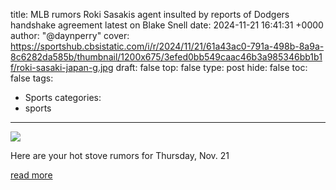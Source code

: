 title: MLB rumors Roki Sasakis agent insulted by reports of Dodgers handshake agreement latest on Blake Snell
date: 2024-11-21 16:41:31 +0000
author: "@daynperry"
cover: https://sportshub.cbsistatic.com/i/r/2024/11/21/61a43ac0-791a-498b-8a9a-8c6282da585b/thumbnail/1200x675/3efed0bb549caac46b3a985346bb1b1f/roki-sasaki-japan-g.jpg
draft: false
top: false
type: post
hide: false
toc: false
tags:
  - Sports
categories:
  - sports
---

![](https://sportshub.cbsistatic.com/i/r/2024/11/21/61a43ac0-791a-498b-8a9a-8c6282da585b/thumbnail/1200x675/3efed0bb549caac46b3a985346bb1b1f/roki-sasaki-japan-g.jpg)

Here are your hot stove rumors for Thursday, Nov. 21

[read more](https://www.cbssports.com/mlb/news/mlb-rumors-roki-sasakis-agent-insulted-by-reports-of-dodgers-handshake-agreement-latest-on-blake-snell/)
